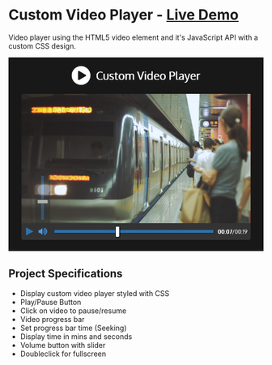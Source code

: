 # Custom Video Player - [Live Demo](https://rphase.github.io/justwebprojects/custom-video-player)

Video player using the HTML5 video element and it's JavaScript API with a custom CSS design.

<!-- ![Sample](https://rphase.github.io/justwebprojects/resource/custom-video-player.png) -->

![Sample](../resource/custom-video-player.png)

## Project Specifications

- Display custom video player styled with CSS
- Play/Pause Button
- Click on video to pause/resume
- Video progress bar
- Set progress bar time (Seeking)
- Display time in mins and seconds
- Volume button with slider
- Doubleclick for fullscreen
